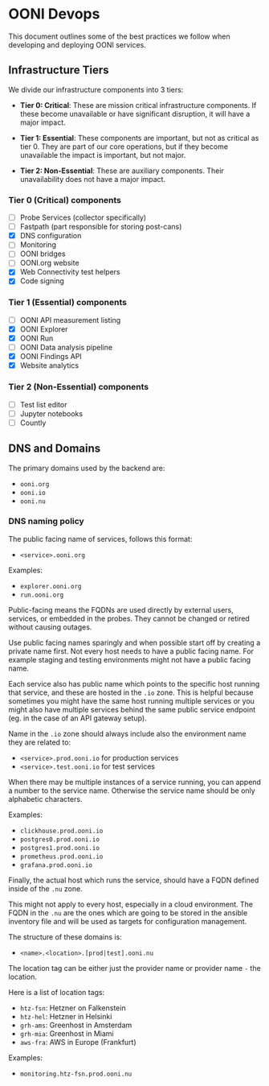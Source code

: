 # OONI Devops

This document outlines some of the best practices we follow when developing and
deploying OONI services.

## Infrastructure Tiers

We divide our infrastructure components into 3 tiers:

- **Tier 0: Critical**: These are mission critical infrastructure components. If these become unavailable or have significant disruption, it will have a major impact.

- **Tier 1: Essential**: These components are important, but not as critical as
  tier 0. They are part of our core operations, but if they become unavailable
  the impact is important, but not major.

- **Tier 2: Non-Essential**: These are auxiliary components. Their
  unavailability does not have a major impact.

### Tier 0 (Critical) components

- [ ] Probe Services (collector specifically)
- [ ] Fastpath (part responsible for storing post-cans)
- [x] DNS configuration
- [ ] Monitoring
- [ ] OONI bridges
- [ ] OONI.org website
- [x] Web Connectivity test helpers
- [x] Code signing

### Tier 1 (Essential) components

- [ ] OONI API measurement listing
- [x] OONI Explorer
- [x] OONI Run
- [ ] OONI Data analysis pipeline
- [x] OONI Findings API
- [x] Website analytics

### Tier 2 (Non-Essential) components

- [ ] Test list editor
- [ ] Jupyter notebooks
- [ ] Countly

## DNS and Domains

The primary domains used by the backend are:
- `ooni.org`
- `ooni.io`
- `ooni.nu`

### DNS naming policy

The public facing name of services, follows this format:

- `<service>.ooni.org`

Examples:

- `explorer.ooni.org`
- `run.ooni.org`

Public-facing means the FQDNs are used directly by external users, services, or
embedded in the probes. They cannot be changed or retired without causing
outages.

Use public facing names sparingly and when possible start off by creating a
private name first.
Not every host needs to have a public facing name. For example staging and
testing environments might not have a public facing name.

Each service also has public name which points to the specific host running that
service, and these are hosted in the `.io` zone.
This is helpful because sometimes you might have the same host running multiple
services or you might also have multiple services behind the same public service
endpoint (eg. in the case of an API gateway setup).

Name in the `.io` zone should always include also the environment name they are
related to:

- `<service>.prod.ooni.io` for production services
- `<service>.test.ooni.io` for test services

When there may be multiple instances of a service running, you can append a
number to the service name. Otherwise the service name should be only alphabetic
characters.

Examples:

- `clickhouse.prod.ooni.io`
- `postgres0.prod.ooni.io`
- `postgres1.prod.ooni.io`
- `prometheus.prod.ooni.io`
- `grafana.prod.ooni.io`

Finally, the actual host which runs the service, should have a FQDN defined
inside of the `.nu` zone.

This might not apply to every host, especially in a cloud environment. The FQDN
in the `.nu` are the ones which are going to be stored in the ansible inventory
file and will be used as targets for configuration management.

The structure of these domains is:

- `<name>.<location>.[prod|test].ooni.nu`

The location tag can be either just the provider name or provider name `-` the location.

Here is a list of location tags:

- `htz-fsn`: Hetzner on Falkenstein
- `htz-hel`: Hetzner in Helsinki
- `grh-ams`: Greenhost in Amsterdam
- `grh-mia`: Greenhost in Miami
- `aws-fra`: AWS in Europe (Frankfurt)

Examples:

- `monitoring.htz-fsn.prod.ooni.nu`
